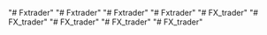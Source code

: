"# Fxtrader" 
"# Fxtrader" 
"# Fxtrader" 
"# Fxtrader" 
"# FX_trader" 
"# FX_trader" 
"# FX_trader" 
"# FX_trader" 
"# FX_trader" 
